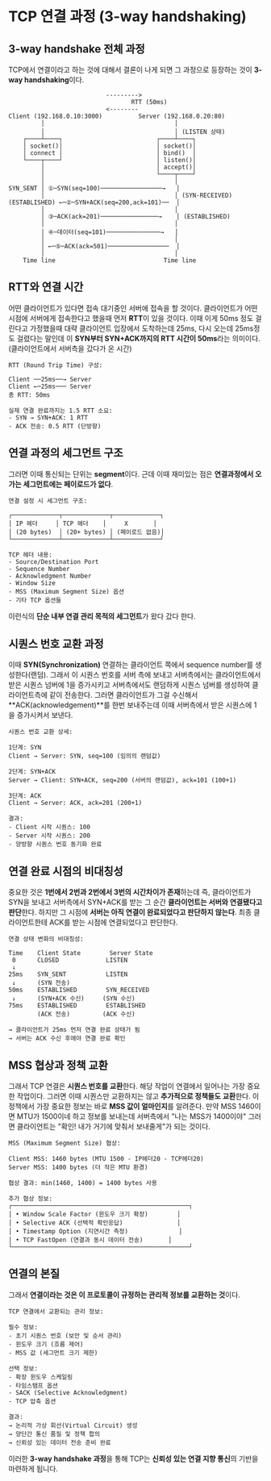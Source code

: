 # TCP 연결 과정 (3-way handshaking)

## 3-way handshake 전체 과정

TCP에서 연결이라고 하는 것에 대해서 결론이 나게 되면 그 과정으로 등장하는 것이 **3-way handshaking**이다.

```
                           --------->
                                  RTT (50ms)
                           <--------
Client (192.168.0.10:3000)          Server (192.168.0.20:80)
         │                                    │
         │                                    │ (LISTEN 상태)
    ┌────┴────┐                          ┌────┴────┐
    │ socket()│                          │ socket()│
    │ connect │                          │ bind()  │
    └────┬────┘                          │ listen()│
         │                               │ accept()│
         │                               └────┬────┘
         │                                    │
SYN_SENT │ ①─SYN(seq=100)─────────────────→   │                   
         │                                    │ (SYN-RECEIVED)     
(ESTABLISHED) ←─②─SYN+ACK(seq=200,ack=101)──  │
         │                                    │
         │ ③─ACK(ack=201)────────────────→    │ (ESTABLISHED)       
         │                                    │
         │ ④─데이터(seq=101)───────────────→   │
         │                                    │
         │ ←─⑤─ACK(ack=501)─────────────────  │
         │                                    │
    Time line                              Time line
```

## RTT와 연결 시간

어떤 클라이언트가 있다면 접속 대기중인 서버에 접속을 할 것이다. 클라이언트가 어떤 시점에 서버에게 접속한다고 했을때 먼저 **RTT**이 있을 것이다. 이때 이게 50ms 정도 걸린다고 가정했을때 대략 클라이언트 입장에서 도착하는데 25ms, 다시 오는데 25ms정도 걸렸다는 말인데 이 **SYN부터 SYN+ACK까지의 RTT 시간이 50ms**라는 의미이다. (클라이언트에서 서버측을 갔다가 온 시간)

```
RTT (Round Trip Time) 구성:

Client ──25ms──→ Server
Client ←─25ms─── Server
총 RTT: 50ms

실제 연결 완료까지는 1.5 RTT 소요:
- SYN → SYN+ACK: 1 RTT
- ACK 전송: 0.5 RTT (단방향)
```

## 연결 과정의 세그먼트 구조

그러면 이때 통신되는 단위는 **segment**이다. 근데 이때 재미있는 점은 **연결과정에서 오가는 세그먼트에는 페이로드가 없다**.

```
연결 설정 시 세그먼트 구조:

┌─────────────┬─────────────┬─────────────┐
│ IP 헤더     │ TCP 헤더    │     X       │
│ (20 bytes)  │ (20+ bytes) │ (페이로드 없음)│
└─────────────┴─────────────┴─────────────┘

TCP 헤더 내용:
- Source/Destination Port
- Sequence Number
- Acknowledgment Number  
- Window Size
- MSS (Maximum Segment Size) 옵션
- 기타 TCP 옵션들
```

이런식의 **단순 내부 연결 관리 목적의 세그먼트**가 왔다 갔다 한다.

## 시퀀스 번호 교환 과정

이때 **SYN(Synchronization)** 연결하는 클라이언트 쪽에서 sequence number를 생성한다(랜덤). 그래서 이 시퀀스 번호를 서버 측에 보내고 서버측에서는 클라이언트에서 받은 시퀀스 넘버에 1을 증가시키고 서버측에서도 랜덤하게 시퀀스 넘버를 생성하여 클라이언트측에 같이 전송한다. 그러면 클라이언트가 그걸 수신해서 **ACK(acknowledgement)**를 한번 보내주는데 이때 서버측에서 받은 시퀀스에 1을 증가시켜서 보낸다.

```
시퀀스 번호 교환 상세:

1단계: SYN
Client → Server: SYN, seq=100 (임의의 랜덤값)

2단계: SYN+ACK  
Server → Client: SYN+ACK, seq=200 (서버의 랜덤값), ack=101 (100+1)

3단계: ACK
Client → Server: ACK, ack=201 (200+1)

결과:
- Client 시작 시퀀스: 100
- Server 시작 시퀀스: 200
- 양방향 시퀀스 번호 동기화 완료
```

## 연결 완료 시점의 비대칭성

중요한 것은 **1번에서 2번과 2번에서 3번의 시간차이가 존재**하는데 즉, 클라이언트가 SYN을 보내고 서버측에서 SYN+ACK를 받는 그 순간 **클라이언트는 서버와 연결됐다고 판단**한다. 하지만 그 시점에 **서버는 아직 연결이 완료되었다고 판단하지 않는다**. 최종 클라이언트한테 ACK를 받는 시점에 연결되었다고 판단한다.

```
연결 상태 변화의 비대칭성:

Time    Client State        Server State
 0      CLOSED             LISTEN
 ↓      
25ms    SYN_SENT           LISTEN
 ↓      (SYN 전송)
50ms    ESTABLISHED        SYN_RECEIVED
 ↓      (SYN+ACK 수신)     (SYN 수신)
75ms    ESTABLISHED        ESTABLISHED
        (ACK 전송)         (ACK 수신)

→ 클라이언트가 25ms 먼저 연결 완료 상태가 됨
→ 서버는 ACK 수신 후에야 연결 완료 확인
```

## MSS 협상과 정책 교환

그래서 TCP 연결은 **시퀀스 번호를 교환**한다. 해당 작업이 연결에서 일어나는 가장 중요한 작업이다. 그러면 이때 시퀀스만 교환하지는 않고 **추가적으로 정책들도 교환**한다. 이 정책에서 가장 중요한 정보는 바로 **MSS 값이 얼마인지**를 알려준다. 만약 MSS 1460이면 MTU가 1500이네 하고 정보를 보내는데 서버측에서 "나는 MSS가 1400이야" 그러면 클라이언트는 "확인! 내가 거기에 맞춰서 보내줄게"가 되는 것이다.

```
MSS (Maximum Segment Size) 협상:

Client MSS: 1460 bytes (MTU 1500 - IP헤더20 - TCP헤더20)
Server MSS: 1400 bytes (더 작은 MTU 환경)

협상 결과: min(1460, 1400) = 1400 bytes 사용

추가 협상 정보:
┌─────────────────────────────────────────────────┐
│ • Window Scale Factor (윈도우 크기 확장)        │
│ • Selective ACK (선택적 확인응답)               │
│ • Timestamp Option (지연시간 측정)              │
│ • TCP FastOpen (연결과 동시 데이터 전송)       │
└─────────────────────────────────────────────────┘
```

## 연결의 본질

그래서 **연결이라는 것은 이 프로토콜이 규정하는 관리적 정보를 교환하는 것**이다.

```
TCP 연결에서 교환되는 관리 정보:

필수 정보:
- 초기 시퀀스 번호 (보안 및 순서 관리)
- 윈도우 크기 (흐름 제어)
- MSS 값 (세그먼트 크기 제한)

선택 정보:
- 확장 윈도우 스케일링
- 타임스탬프 옵션  
- SACK (Selective Acknowledgment)
- TCP 압축 옵션

결과:
→ 논리적 가상 회선(Virtual Circuit) 생성
→ 양단간 통신 품질 및 정책 합의
→ 신뢰성 있는 데이터 전송 준비 완료
```

이러한 **3-way handshake 과정**을 통해 TCP는 **신뢰성 있는 연결 지향 통신**의 기반을 마련하게 됩니다.